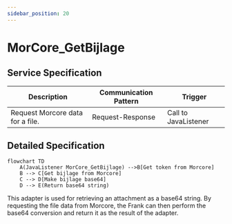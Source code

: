 ```yaml
---
sidebar_position: 20
---
```


# MorCore_GetBijlage

## Service Specification
| Description | Communication Pattern | Trigger | 
| --- | --- | --- | 
| Request Morcore data for a file. | Request-Response | Call to JavaListener

## Detailed Specification
```mermaid
flowchart TD
    A(JavaListener MorCore_GetBijlage) -->B[Get token from Morcore]
    B --> C[Get bijlage from Morcore]
    C --> D[Make bijlage base64]
    D --> E(Return base64 string)
```

This adapter is used for retrieving an attachment as a base64 string. By requesting the file data from Morcore, the Frank can then perform the base64 conversion and return it as the result of the adapter.